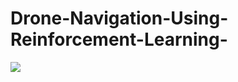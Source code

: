 # Drone-Navigation-Using-Reinforcement-Learning-

<image src = "https://user-images.githubusercontent.com/82742016/232783417-663948de-3a65-4e2a-8c4b-10677762638d.mov">

